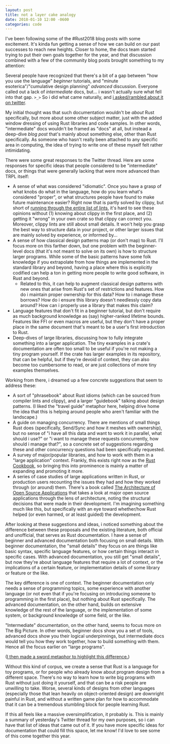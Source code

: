 ```yaml
---
layout: post
title: not a layer cake analogy
date: 2018-01-10 12:00 -0600
categories: code
---
```


I've been following some of the #Rust2018 blog posts with some excitement. It's kinda fun getting a
sense of how we can build on our past successes to reach new heights. Closer to home, the docs team
started trying to put their own goals together for the year, and that discussion combined with a few
of the community blog posts brought something to my attention:

Several people have recognized that there's a bit of a gap between "how you use the language"
*beginner* tutorials, and "minute esoterica"/"cumulative design planning" *advanced* discussion.
Everyone called out a lack of *intermediate* docs, but... i wasn't actually sure what fell into that
gap. `>_>` So i did what came naturally, and [i asked/rambled about it on twitter][thread].

[thread]: https://twitter.com/QuietMisdreavus/status/950835431163289603

My initial thought was that such documentation wouldn't be *about* Rust specifically, but more about
some other subject matter, just with the added window dressing of using Rust libraries and code
samples. In other words, "intermediate" docs wouldn't be framed as "docs" at all, but instead a
deep-dive *blog post* that's mainly about something else, other than Rust specifically. As someone
who hasn't really been attached to any specific area in computing, the idea of trying to write one
of these myself felt rather intimidating.

There were some great responses to the Twitter thread. Here are some responses for specific ideas
that people considered to be "intermediate" docs, or things that were generally lacking that were
more advanced than TRPL itself:

- A sense of what was considered "idiomatic". Once you have a grasp of what knobs do what in the
  language, how do you learn what's considered "proper", or what structures people have found to
  make future maintenance easier? Right now that is partly solved by clippy, but short of [running
  through the entire list of lints][clippy-all], it's hard to see these opinions without (1) knowing
  about clippy in the first place, and (2) getting it "wrong" in your own crate so that clippy can
  correct you. Moreover, clippy lints are still about small details. It won't help you grasp the
  best way to structure data in your project, or other larger issues that are mainly solved by
  experience, or informed by...
- A sense of how classical design patterns map (or don't map) to Rust. I'll focus more on this
  farther down, but one problem with the beginner-level docs (that it's not meant to solve on its
  own) is how to structure larger programs. While some of the basic patterns have some folk
  knowledge if you extrapolate from how things are implemented in the standard library and beyond,
  having a place where this is explicitly codified can help a ton in getting more people to write
  good software, in Rust and beyond.
  - Related to this, it can help to augment classical design patterns with new ones that arise from
    Rust's set of restrictions and features. How do i maintain proper ownership for this data? How
    to i manage these borrows? How do i ensure this library doesn't needlessly copy data around? How
    can i properly use a library that makes this claim?
- Language features that don't fit in a beginner tutorial, but don't require as much background
  knowledge as (say) higher-ranked lifetime bounds. Features like FFI or even macros are useful, but
  they don't have a proper place in the same document that's meant to be a user's first introduction
  to Rust.
- Deep-dives of large libraries, discussing how to fully integrate something into a larger
  application. The tiny examples in a crate's documentation are often too small to be useful if
  you're not making a tiny program yourself. If the crate has larger examples in its repository,
  that can be helpful, but if they're devoid of context, they can also become too cumbersome to
  read, or are just collections of more tiny examples themselves.

[clippy-all]: https://rust-lang-nursery.github.io/rust-clippy/master/index.html

Working from there, i dreamed up a few concrete suggestions that seem to address these:

- A sort of "phrasebook" about Rust idioms (which can be sourced from compiler lints and clippy),
  and a larger "guidebook" talking about design patterns. (I liked the "travel guide" metaphor here,
  helping drive home the idea that this is helping around people who aren't familiar with the
  landscape.)
- A guide on managing concurrency. There are mentions of small things Rust does (specifically,
  Send/Sync and how it meshes with ownership), but no sense of "i have all this data and want to
  work it in parallel, what should i use?" or "i want to manage these requests concurrently, how
  should i manage that?", so a concrete set of suggestions regarding these and other concurrency
  questions had been specifically requested.
- A survey of major/popular libraries, and how to work with them in a "large application" context.
  Frankly, this exists right now as the [Rust Cookbook], so bringing this into prominence is mainly
  a matter of expanding and promoting it more.
- A series of case studies of large applications written in Rust, or production users recounting the
  issues they had and how they worked through (or around) them. There's a book called [The
  Architecture of Open Source Applications][aosa] that takes a look at major open source
  applications through the lens of architecture, noting the structural decisions that were made in
  their development. I'm imagining something much like this, but specifically with an eye toward
  whether/how Rust helped (or even harmed, or at least guided) the development.

[Rust Cookbook]: https://rust-lang-nursery.github.io/rust-cookbook/
[aosa]: http://www.aosabook.org/en/index.html

After looking at these suggestions and ideas, i noticed something about the difference between these
proposals and the existing literature, both official and unofficial, that serves as Rust
documentation. I have a sense of beginner and advanced documentation both focusing on small details.
With beginner documentation, the "small details" they focus on are things like basic syntax,
specific language features, or how certain things interact in specific cases. With advanced
documentation, you still get "small details", but now they're about language features that require a
lot of context, or the implications of a certain feature, or implementation details of some library
or feature or the like.

The key difference is one of context. The beginner documentation only needs a sense of programming
topics, some experience with another language (or not even that if you're focusing on introducing
someone to programming in the first place), but nothing about Rust specifically. The advanced
documentation, on the other hand, builds on extensive knowledge of the rest of the language, or the
implementation of some system, or background knowledge of some field, or the like.

"Intermediate" documentation, on the other hand, seems to focus more on The Big Picture. In other
words, beginner docs show you a set of tools, advanced docs show you their logical underpinnings,
but intermediate docs would tell you how they work together, how to build something with them. Hence
all the focus earlier on "large programs".

([I then made a sword metaphor to highlight this difference.][sword])

[sword]: https://twitter.com/QuietMisdreavus/status/951132798936592384

Without this kind of corpus, we create a sense that Rust is a language for toy programs, or for
people who already know about program design from a different space. There's no way to learn how to
write big programs with Rust without just doing it yourself, and that can be a risk people are
unwilling to take. Worse, several kinds of designs from other languages (especially those that lean
heavily on object-oriented design) are downright painful in Rust, and without a written game plan
for how to accommodate that it can be a tremendous stumbling block for people learning Rust.

If this all feels like a massive oversimplification, it probably is. This is mainly a summary of
yesterday's Twitter thread for my own purposes, so i can have that list of ideas that came out of
it. If you have more specific ideas for documentation that could fill this space, let me know! I'd
love to see some of this come together this year.

